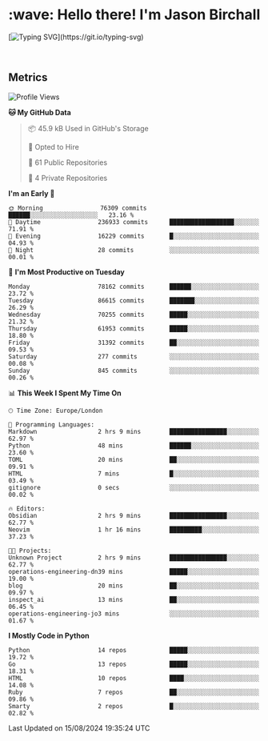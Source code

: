 <h1 align="left" id="jason-title">:wave: Hello there! I'm Jason Birchall</h1>

[![Typing SVG](https://readme-typing-svg.demolab.com?font=Anek+Devanagari+&size=14&pause=1000&color=8C8C8C&width=435&separator=%3C&lines=Software+Engineer+working+at+MoJ+Digital+UK.%3CI'm+currently+learning+Python+and+Machine+Learning.%3COpen+Source+and+Free+Software+advocate.%3CSkills%3A+Go;+Python;+Terraform;+Kubernetes.)](https://git.io/typing-svg)

<br>


<h2>Metrics</h2>

<!--START_SECTION:waka-->
![Profile Views](http://img.shields.io/badge/Profile%20Views-21-blue)

**🐱 My GitHub Data** 

> 📦 45.9 kB Used in GitHub's Storage 
 > 
> 💼 Opted to Hire
 > 
> 📜 61 Public Repositories 
 > 
> 🔑 4 Private Repositories 
 > 
**I'm an Early 🐤** 

```text
🌞 Morning                76309 commits       ██████░░░░░░░░░░░░░░░░░░░   23.16 % 
🌆 Daytime                236933 commits      ██████████████████░░░░░░░   71.91 % 
🌃 Evening                16229 commits       █░░░░░░░░░░░░░░░░░░░░░░░░   04.93 % 
🌙 Night                  28 commits          ░░░░░░░░░░░░░░░░░░░░░░░░░   00.01 % 
```
📅 **I'm Most Productive on Tuesday** 

```text
Monday                   78162 commits       ██████░░░░░░░░░░░░░░░░░░░   23.72 % 
Tuesday                  86615 commits       ███████░░░░░░░░░░░░░░░░░░   26.29 % 
Wednesday                70255 commits       █████░░░░░░░░░░░░░░░░░░░░   21.32 % 
Thursday                 61953 commits       █████░░░░░░░░░░░░░░░░░░░░   18.80 % 
Friday                   31392 commits       ██░░░░░░░░░░░░░░░░░░░░░░░   09.53 % 
Saturday                 277 commits         ░░░░░░░░░░░░░░░░░░░░░░░░░   00.08 % 
Sunday                   845 commits         ░░░░░░░░░░░░░░░░░░░░░░░░░   00.26 % 
```


📊 **This Week I Spent My Time On** 

```text
🕑︎ Time Zone: Europe/London

💬 Programming Languages: 
Markdown                 2 hrs 9 mins        ████████████████░░░░░░░░░   62.97 % 
Python                   48 mins             ██████░░░░░░░░░░░░░░░░░░░   23.60 % 
TOML                     20 mins             ██░░░░░░░░░░░░░░░░░░░░░░░   09.91 % 
HTML                     7 mins              █░░░░░░░░░░░░░░░░░░░░░░░░   03.49 % 
gitignore                0 secs              ░░░░░░░░░░░░░░░░░░░░░░░░░   00.02 % 

🔥 Editors: 
Obsidian                 2 hrs 9 mins        ████████████████░░░░░░░░░   62.77 % 
Neovim                   1 hr 16 mins        █████████░░░░░░░░░░░░░░░░   37.23 % 

🐱‍💻 Projects: 
Unknown Project          2 hrs 9 mins        ████████████████░░░░░░░░░   62.77 % 
operations-engineering-dn39 mins             █████░░░░░░░░░░░░░░░░░░░░   19.00 % 
blog                     20 mins             ██░░░░░░░░░░░░░░░░░░░░░░░   09.97 % 
inspect_ai               13 mins             ██░░░░░░░░░░░░░░░░░░░░░░░   06.45 % 
operations-engineering-jo3 mins              ░░░░░░░░░░░░░░░░░░░░░░░░░   01.67 % 
```

**I Mostly Code in Python** 

```text
Python                   14 repos            █████░░░░░░░░░░░░░░░░░░░░   19.72 % 
Go                       13 repos            █████░░░░░░░░░░░░░░░░░░░░   18.31 % 
HTML                     10 repos            ████░░░░░░░░░░░░░░░░░░░░░   14.08 % 
Ruby                     7 repos             ██░░░░░░░░░░░░░░░░░░░░░░░   09.86 % 
Smarty                   2 repos             █░░░░░░░░░░░░░░░░░░░░░░░░   02.82 % 
```




 Last Updated on 15/08/2024 19:35:24 UTC
<!--END_SECTION:waka-->

<!-- links -->

[issues page]: https://github.com/jasonBirchall/jasonBirchall/issues "jasonBirchall/issues"
